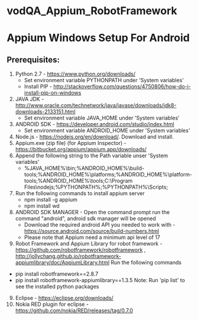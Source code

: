 # vodQA_Appium_RobotFramework

# Appium Windows Setup For Android
## Prerequisites:
1. Python 2.7 - https://www.python.org/downloads/
   * Set environment variable PYTHONPATH under 'System variables'
   * Install PIP -  http://stackoverflow.com/questions/4750806/how-do-i-install-pip-on-windows
1. JAVA JDK - http://www.oracle.com/technetwork/java/javase/downloads/jdk8-downloads-2133151.html
   * Set environment variable JAVA_HOME under 'System variables'
2. ANDROID SDK - https://developer.android.com/studio/index.html
   * Set environment variable ANDROID_HOME under 'System variables'
3. Node.js - https://nodejs.org/en/download/. Download and install.
4. Appium.exe (zip file) (for Appium Inspector) - https://bitbucket.org/appium/appium.app/downloads/
5. Append the following string to the Path variable unser 'System variables'
   * %JAVA_HOME%\bin;%ANDROID_HOME%\build-tools;%ANDROID_HOME%\platforms;%ANDROID_HOME%\platform-tools;%ANDROID_HOME%\tools;C:\Program Files\nodejs;%PYTHONPATH%;%PYTHONPATH%\Scripts;
6. Run the following commands to install appium server
   * npm install -g appium
   * npm install wd 
7. ANDROID SDK MANAGER - Open the command prompt run the command "android", android sdk manager will be opened
   * Download the required android API you needed to work with - https://source.android.com/source/build-numbers.html
   * Please note that Appium need a minimum api level of 17
8.  Robot Framework and Appium Library for robot framework - https://github.com/robotframework/robotframework  ,       http://jollychang.github.io/robotframework-appiumlibrary/doc/AppiumLibrary.html
   Run the following commands  
   * pip install robotframework==2.8.7
   * pip install robotframework-appiumlibrary==1.3.5
   Note: Run 'pip list' to see the installed python packages
9. Eclipse - https://eclipse.org/downloads/
10. Nokia RED plugin for eclipse - https://github.com/nokia/RED/releases/tag/0.7.0





